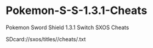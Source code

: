 # Pokemon-S-S-1.3.1-Cheats
Pokemon Sword Shield 1.3.1 Switch SXOS Cheats

SDcard://sxos/titles/<titleID>/cheats/<buildID>.txt

